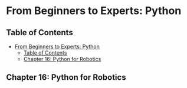 # From Beginners to Experts: Python
## Table of Contents
- [From Beginners to Experts: Python](#from-beginners-to-experts-python)
  - [Table of Contents](#table-of-contents)
  - [Chapter 16: Python for Robotics](#chapter-16-python-for-robotics)

## Chapter 16: Python for Robotics